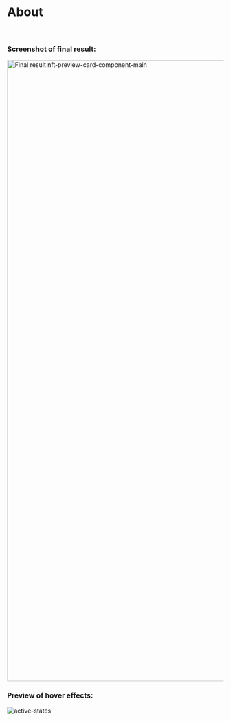 # About




<br />



### Screenshot of final result:
<img width="1440" alt="Final result nft-preview-card-component-main" src="https://user-images.githubusercontent.com/94437215/145349024-1fb6681d-abaf-4e57-aafe-bad64a43a0b1.png">



### Preview of hover effects:
![active-states](https://user-images.githubusercontent.com/94437215/145349104-b712d00e-c5a6-4909-9c61-a42c5c41f709.jpg)
